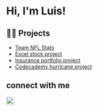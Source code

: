 <h1>Hi, I'm Luis!</h1>

<h2>🧑‍💻 Projects</h2>

- [Team NFL Stats](https://github.com/Luil0/NFL_stats/blob/main/nfl_stats.ipynb#enroll-beta)
- [Excel stock project](https://github.com/Luil0/Excel_stock_portfolio)
- [Insurance portfolio project](https://github.com/Luil0/insurance_portfolio_project)
- [Codecademy hurricane project](https://github.com/Luil0/hurricane_python_project)

<h2>connect with me</h2>

<a href="https://www.linkedin.com/in/luis-lopez-martinez-208a4817b/"><img align="left" alt="Luis Lopez Martinez | LinkedIn" width=22px src="https://upload.wikimedia.org/wikipedia/commons/c/ca/LinkedIn_logo_initials.png"></a>

<!--
**Luil0/Luil0** is a ✨ _special_ ✨ repository because its `README.md` (this file) appears on your GitHub profile.

Here are some ideas to get you started:

- 🔭 I’m currently working on ...
- 🌱 I’m currently learning ...
- 👯 I’m looking to collaborate on ...
- 🤔 I’m looking for help with ...
- 💬 Ask me about ...
- 📫 How to reach me: ...
- 😄 Pronouns: ...
- ⚡ Fun fact: ...
-->
